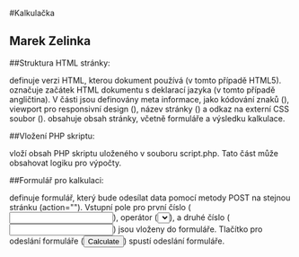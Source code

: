 #Kalkulačka

## Marek Zelinka


##Struktura HTML stránky:

<!DOCTYPE html> definuje verzi HTML, kterou dokument používá (v tomto případě HTML5).
<html lang="en"> označuje začátek HTML dokumentu s deklarací jazyka (v tomto případě angličtina).
V <head> části jsou definovány meta informace, jako kódování znaků (<meta charset="UTF-8">), viewport pro responsivní design (<meta name="viewport" content="width=device-width, initial-scale=1.0">), název stránky (<title>kalkulator </title>) a odkaz na externí CSS soubor (<link rel="stylesheet" href="styles.css">).
<body> obsahuje obsah stránky, včetně formuláře a výsledku kalkulace.

##Vložení PHP skriptu:

<?php include("script.php");?> vloží obsah PHP skriptu uloženého v souboru script.php. Tato část může obsahovat logiku pro výpočty.

##Formulář pro kalkulaci:

<form method="post" action=""> definuje formulář, který bude odesílat data pomocí metody POST na stejnou stránku (action="").
Vstupní pole pro první číslo (<input type="number" name="num1" required>), operátor (<select name="operator" required>...</select>), a druhé číslo (<input type="number" name="num2" required>) jsou vloženy do formuláře.
Tlačítko pro odeslání formuláře (<input type="submit" name="calculate" value="Calculate">) spustí odeslání formuláře.
